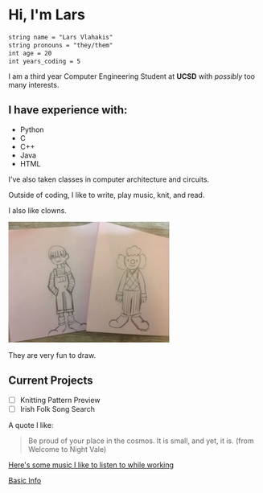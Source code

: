# Hi, I'm Lars

```
string name = "Lars Vlahakis"
string pronouns = "they/them"
int age = 20
int years_coding = 5
```

I am a third year Computer Engineering Student at **UCSD** with *possibly* too many interests. 

## I have experience with:
- Python
- C
- C++
- Java
- HTML

I've also taken classes in computer architecture and circuits. 

Outside of coding, I like to write, play music, knit, and read.

I also like clowns.

![Two drawings of clowns on post-it notes](clowns.jpeg)

They are very fun to draw.

## Current Projects
- [ ] Knitting Pattern Preview
- [ ] Irish Folk Song Search

A quote I like:
> Be proud of your place in the cosmos. It is small, and yet, it is.
(from Welcome to Night Vale)

[Here's some music I like to listen to while working](https://open.spotify.com/playlist/5lFCFJkfndF0DcPcCT3zsE?si=8n3-8r-uQhSzBvSMhJAIbQ)

[Basic Info](README.md)
